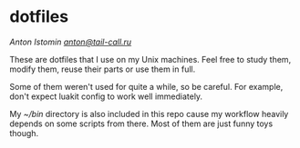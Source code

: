 # dotfiles

*Anton Istomin <anton@tail-call.ru>*

These are dotfiles that I use on my Unix machines. Feel free to study
them, modify them, reuse their parts or use them in full.

Some of them weren't used for quite a while, so be careful. For
example, don't expect luakit config to work well immediately.

My *~/bin* directory is also included in this repo cause my workflow
heavily depends on some scripts from there. Most of them are just
funny toys though.
